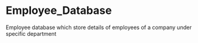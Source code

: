 # Employee_Database
Employee database which store details of employees of a company under specific department
